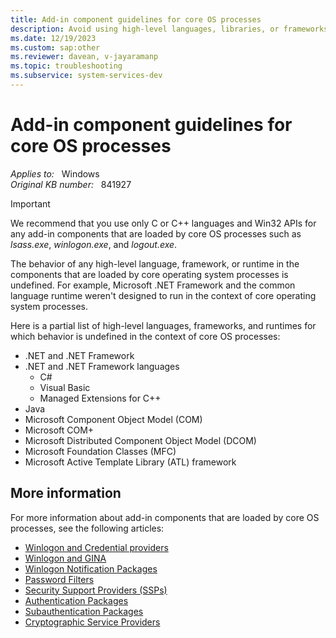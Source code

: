 ```yaml
---
title: Add-in component guidelines for core OS processes
description: Avoid using high-level languages, libraries, or frameworks when building add-in components loaded by system processes.
ms.date: 12/19/2023
ms.custom: sap:other
ms.reviewer: davean, v-jayaramanp
ms.topic: troubleshooting
ms.subservice: system-services-dev
---
```

# Add-in component guidelines for core OS processes

_Applies to:_ &nbsp; Windows  
_Original KB number:_ &nbsp; 841927

> [!IMPORTANT]
> We recommend that you use only C or C++ languages and Win32 APIs for any add-in components that are loaded by core OS processes such as *lsass.exe*, *winlogon.exe*, and *logout.exe*.

The behavior of any high-level language, framework, or runtime in the components that are loaded by core operating system processes is undefined. For example, Microsoft .NET Framework and the common language runtime weren't designed to run in the context of core operating system processes.

Here is a partial list of high-level languages, frameworks, and runtimes for which behavior is undefined in the context of core OS processes:

- .NET and .NET Framework
- .NET and .NET Framework languages
    - C#
    - Visual Basic
    - Managed Extensions for C++
- Java
- Microsoft Component Object Model (COM)
- Microsoft COM+
- Microsoft Distributed Component Object Model (DCOM)
- Microsoft Foundation Classes (MFC)
- Microsoft Active Template Library (ATL) framework

## More information

For more information about add-in components that are loaded by core OS processes, see the following articles:

- [Winlogon and Credential providers](/windows/win32/secauthn/winlogon-and-credential-providers)
- [Winlogon and GINA](/windows/win32/secauthn/winlogon-and-gina)
- [Winlogon Notification Packages](/windows/win32/secauthn/winlogon-notification-packages)
- [Password Filters](/windows/win32/secmgmt/password-filters)
- [Security Support Providers (SSPs)](/windows/win32/rpc/security-support-providers-ssps-)
- [Authentication Packages](/windows/win32/secauthn/authentication-packages)
- [Subauthentication Packages](/windows/win32/secauthn/subauthentication-packages)
- [Cryptographic Service Providers](/windows/win32/seccrypto/cryptographic-service-providers)
